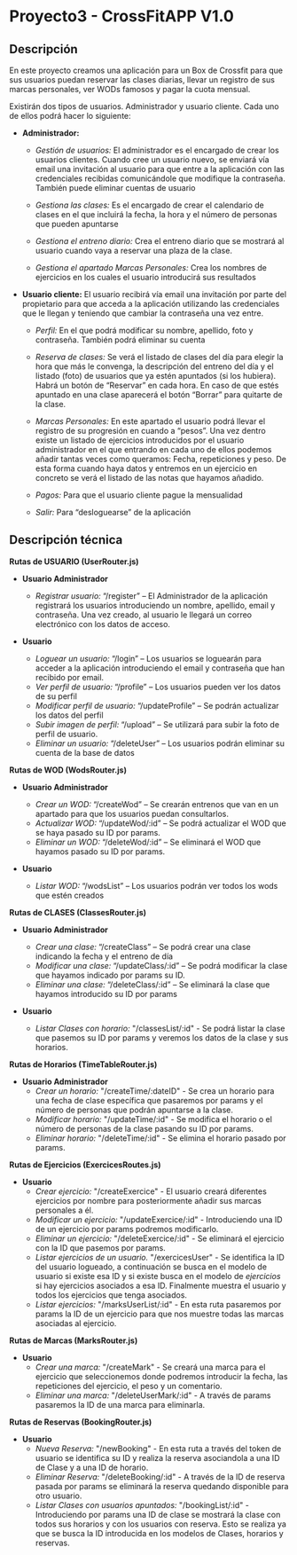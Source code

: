 # Proyecto3 - CrossFitAPP V1.0
## Descripción

En este proyecto creamos una aplicación para un Box de Crossfit para que sus usuarios puedan reservar las clases diarias, llevar un registro de sus marcas personales, ver WODs famosos y pagar la cuota mensual.

Existirán dos tipos de usuarios. Administrador y usuario cliente. Cada uno de ellos podrá hacer lo siguiente:

 * __Administrador:__
    * *Gestión de usuarios:*
El administrador es el encargado de crear los usuarios clientes. Cuando cree un usuario nuevo, se enviará vía email una invitación al usuario para que entre a la aplicación con las credenciales recibidas comunicándole que modifique la contraseña. 
También puede eliminar cuentas de usuario

    * *Gestiona las clases:* 
Es el encargado de crear el calendario de clases en el que incluirá la fecha, la hora y el número de personas que pueden apuntarse

    * *Gestiona el entreno diario:* 
Crea el entreno diario que se mostrará al usuario cuando vaya a reservar una plaza de la clase.

    * *Gestiona el apartado Marcas Personales:*
Crea los nombres de ejercicios en los cuales el usuario introducirá sus resultados
     

* __Usuario cliente:__
El usuario recibirá vía email una invitación por parte del propietario para que acceda a la aplicación utilizando las credenciales que le llegan y teniendo que cambiar la contraseña una vez entre.

   * *Perfil:*
En el que podrá modificar su nombre, apellido, foto y contraseña. También podrá eliminar su cuenta

   * *Reserva de clases:* 
Se verá el listado de clases del día para elegir la hora que más le convenga, la descripción del entreno del día y el listado (foto) de usuarios que ya estén apuntados (si los hubiera). Habrá un botón de “Reservar” en cada hora.
En caso de que estés apuntado en una clase aparecerá el botón “Borrar” para quitarte de la clase.

   * *Marcas Personales:*
En este apartado el usuario podrá llevar el registro de su progresión en cuando a “pesos”.
Una vez dentro existe un listado de ejercicios introducidos por el usuario administrador en el que entrando en cada uno de ellos podemos añadir tantas veces como queramos: Fecha, repeticiones y peso. 
De esta forma cuando haya datos y entremos en un ejercicio en concreto se verá el listado de las notas que hayamos añadido.

   * *Pagos:*
Para que el usuario cliente pague la mensualidad

   * *Salir:* 
Para “desloguearse” de la aplicación

## Descripción técnica

__Rutas de USUARIO (UserRouter.js)__
* __Usuario Administrador__
   * *Registrar usuario:* “/register” – El Administrador de la aplicación registrará los usuarios introduciendo un nombre, apellido, email y contraseña. Una vez creado, al usuario le llegará un correo electrónico con los datos de acceso.


* __Usuario__ 
   * *Loguear un usuario:* “/login” – Los usuarios se loguearán para acceder a la aplicación introduciendo el email y contraseña que han recibido por email.
   * *Ver perfil de usuario:* “/profile” – Los usuarios pueden ver los datos de su perfil
   * *Modificar perfil de usuario:* “/updateProfile” – Se podrán actualizar los datos del perfil
   * *Subir imagen de perfil:* “/upload” – Se utilizará para subir la foto de perfil de usuario.
   * *Eliminar un usuario:* “/deleteUser” – Los usuarios podrán eliminar su cuenta de la base de datos

__Rutas de WOD (WodsRouter.js)__

* __Usuario Administrador__
   * *Crear un WOD:* “/createWod” – Se crearán entrenos que van en un apartado para que los usuarios puedan consultarlos.
   * *Actualizar WOD:* “/updateWod/:id” – Se podrá actualizar el WOD que se haya pasado su ID por params.
   * *Eliminar un WOD:* “/deleteWod/:id” – Se eliminará el WOD que hayamos pasado su ID por params.

* __Usuario__
   * *Listar WOD:* “/wodsList” – Los usuarios podrán ver todos los wods que estén creados 

__Rutas de CLASES (ClassesRouter.js)__
* __Usuario Administrador__
   * *Crear una clase:* “/createClass” – Se podrá crear una clase indicando la fecha y el entreno de día
   * *Modificar una clase:* “/updateClass/:id” – Se podrá modificar la clase que hayamos indicado por params su ID.
   * *Eliminar una clase:* “/deleteClass/:id” – Se eliminará la clase que hayamos introducido su ID por params

* __Usuario__
   * *Listar Clases con horario:* "/classesList/:id" - Se podrá listar la clase que pasemos su ID por params y veremos los datos de la clase y sus horarios.

__Rutas de Horarios (TimeTableRouter.js)__

* __Usuario Administrador__
   * *Crear un horario:* "/createTime/:dateID" - Se crea un horario para una fecha de clase específica que pasaremos por params y el número de personas que podrán apuntarse a la clase.
   * *Modificar horario:* "/updateTime/:id" - Se modifica el horario o el número de personas de la clase pasando su ID por params.
   * *Eliminar horario:* "/deleteTime/:id" - Se elimina el horario pasado por params.

__Rutas de Ejercicios (ExercicesRoutes.js)__

* __Usuario__
   * *Crear ejercicio:* "/createExercice" - El usuario creará diferentes ejercicios por nombre para posteriormente añadir sus marcas personales a él.
   * *Modificar un ejercicio:* "/updateExercice/:id" - Introduciendo una ID de un ejercicio por params podremos modificarlo.
   * *Eliminar un ejercicio:* "/deleteExercice/:id" - Se eliminará el ejercicio con la ID que pasemos por params.
   * *Listar ejercicios de un usuario.* "/exercicesUser" - Se identifica la ID del usuario logueado, a continuación se busca en el modelo de usuario si existe esa ID y si existe busca en el modelo de *ejercicios* si hay ejercicios asociados a esa ID. Finalmente muestra el usuario y todos los ejercicios que tenga asociados.
   * *Listar ejercicios:* "/marksUserList/:id" - En esta ruta pasaremos por params la ID de un ejercicio para que nos muestre todas las marcas asociadas al ejercicio.

__Rutas de Marcas (MarksRouter.js)__

* __Usuario__
   * *Crear una marca:* "/createMark" - Se creará una marca para el ejercicio que seleccionemos donde podremos introducir la fecha, las repeticiones del ejercicio, el peso y un comentario.
   * *Eliminar una marca:* "/deleteUserMark/:id" - A través de params pasaremos la ID de una marca para eliminarla.

__Rutas de Reservas (BookingRouter.js)__
* __Usuario__
   * *Nueva Reserva:* "/newBooking" - En esta ruta a través del token de usuario se identifica su ID y realiza la reserva asociandola a una ID de Clase y a una ID de horario.
   * *Eliminar Reserva:* "/deleteBooking/:id" - A través de la ID de reserva pasada por params se eliminará la reserva quedando disponible para otro usuario.
   * *Listar Clases con usuarios apuntados:* "/bookingList/:id" - Introduciendo por params una ID de clase se mostrará la clase con todos sus horarios y con los usuarios con reserva. Esto se realiza ya que se busca la ID introducida en los modelos de Clases, horarios y reservas.




